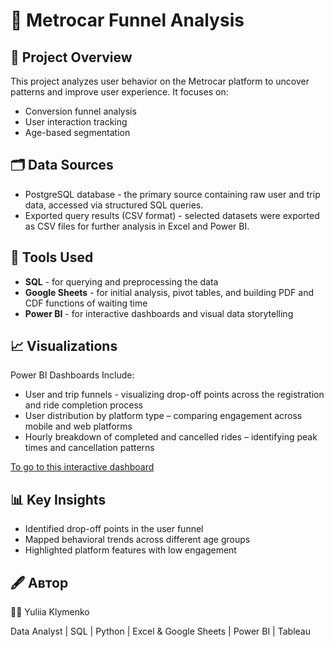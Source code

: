 # 🚗 Metrocar Funnel Analysis

## 📌 Project Overview  
This project analyzes user behavior on the Metrocar platform to uncover patterns and improve user experience. It focuses on:
- Conversion funnel analysis  
- User interaction tracking  
- Age-based segmentation

## 🗂️ Data Sources
- PostgreSQL database - the primary source containing raw user and trip data, accessed via structured SQL queries.
- Exported query results (CSV format) - selected datasets were exported as CSV files for further analysis in Excel and Power BI.

## 🧰 Tools Used  
- **SQL** - for querying and preprocessing the data
- **Google Sheets** - for initial analysis, pivot tables, and building PDF and CDF functions of waiting time
- **Power BI** - for interactive dashboards and visual data storytelling

## 📈 Visualizations  
Power BI Dashboards Include:
- User and trip funnels - visualizing drop-off points across the registration and ride completion process
- User distribution by platform type – comparing engagement across mobile and web platforms
- Hourly breakdown of completed and cancelled rides – identifying peak times and cancellation patterns

[To go to this interactive dashboard](https://app.powerbi.com/view?r=eyJrIjoiMjQ4MTUzNmUtNWM0Zi00Nzc0LWIzMTEtODQwMGZhYWJlOGI4IiwidCI6ImRmODY3OWNkLWE4MGUtNDVkOC05OWFjLWM4M2VkN2ZmOTVhMCJ9)

[](dashboard_metrocar.png)


## 📊 Key Insights  
- Identified drop-off points in the user funnel  
- Mapped behavioral trends across different age groups  
- Highlighted platform features with low engagement

## 🖋️ Автор

👩‍💻 Yuliia Klymenko

Data Analyst | SQL | Python | Excel & Google Sheets | Power BI | Tableau
